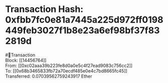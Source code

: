 
Transaction Hash: 0xfbb7fc0e81a7445a225d972ff0198449feb3027f1b8e23a6ef98bf37f832819d
====================================================================================
  
#💸Transaction  
Block: [[14456764]]  
From: [[0xc02aaa39b223fe8d0a0e5c4f27ead9083c756cc2]]  
To: [[0x68b3465833fb72a70ecdf485e0e4c7bd8665fc45]]  
Transferred: 0.07039562759243917 Ether
